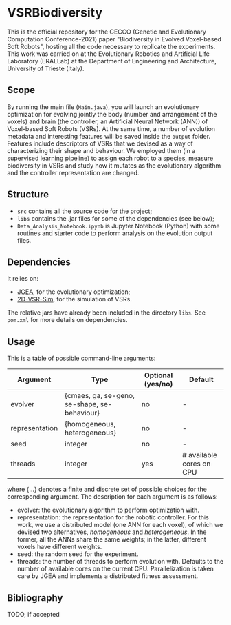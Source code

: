 # VSRBiodiversity
This is the official repository for the GECCO (Genetic and Evolutionary Computation Conference-2021) paper "Biodiversity in Evolved Voxel-based Soft Robots", hosting all the code necessary to replicate the experiments. This work was carried on at the Evolutionary Robotics and Artificial Life Laboratory (ERALLab) at the Department of Engineering and Architecture, University of Trieste (Italy).

## Scope
By running the main file (`Main.java`), you will launch an evolutionary optimization for evolving jointly the body (number and arrangement of the voxels) and brain (the controller, an Artificial Neural Network (ANN)) of Voxel-based Soft Robots (VSRs). At the same time, a number of evolution metadata and interesting features will be saved inside the `output` folder. Features include descriptors of VSRs that we devised as a way of characterizing their shape and behaviour. We employed them (in a supervised learning pipeline) to assign each robot to a species, measure biodiversity in VSRs and study how it mutates as the evolutionary algorithm and the controller representation are changed.

## Structure
* `src` contains all the source code for the project;
* `libs` contains the .jar files for some of the dependencies (see below);
* `Data_Analysis_Notebook.ipynb` is Jupyter Notebook (Python) with some routines and starter code to perform analysis on the evolution output files.

## Dependencies
It relies on:
* [JGEA](https://github.com/ericmedvet/jgea), for the evolutionary optimization;
* [2D-VSR-Sim](https://github.com/ericmedvet/2dhmsr), for the simulation of VSRs.

The relative jars have already been included in the directory `libs`. See `pom.xml` for more details on dependencies.

## Usage
This is a table of possible command-line arguments:

Argument       | Type                                         | Optional (yes/no) | Default
---------------|----------------------------------------------|-------------------|-------------------------
evolver        | {cmaes, ga, se-geno, se-shape, se-behaviour} | no                | -
representation | {homogeneous, heterogeneous}                 | no                | -
seed           | integer                                      | no                | -
threads        | integer                                      | yes               | # available cores on CPU

where {...} denotes a finite and discrete set of possible choices for the corresponding argument. The description for each argument is as follows:
* evolver: the evolutionary algorithm to perform optimization with.
* representation: the representation for the robotic controller. For this work, we use a distributed model (one ANN for each voxel), of which we devised two alternatives, _homogeneous_ and _heterogeneous_. In the former, all the ANNs share the same weights; in the latter, different voxels have different weights.
* seed: the random seed for the experiment.
* threads: the number of threads to perform evolution with. Defaults to the number of available cores on the current CPU. Parallelization is taken care by JGEA and implements a distributed fitness assessment.

## Bibliography
TODO, if accepted
